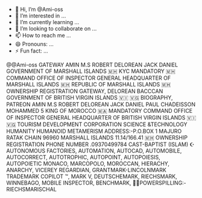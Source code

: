 - 👋 Hi, I’m @Ami-oss
- 👀 I’m interested in ...
- 🌱 I’m currently learning ...
- 💞️ I’m looking to collaborate on ...
- 📫 How to reach me ...
- 😄 Pronouns: ...
- ⚡ Fun fact: ...

<!---
Ami-oss/Ami-oss is a ✨ special ✨ repository because its `README.md` (this file) appears on your GitHub profile.
You can click the Preview link to take a look at your changes.
--->
@@Ami-oss 
GATEWAY 
AMIN M.S ROBERT DELOREAN 
JACK DANIEL 
GOVERNMENT OF MARSHALL ISLANDS 🇲🇭 
KYC MANDATORY 🇲🇭 COMMAND 
OFFICE OF INSPECTOR GENERAL 
HEADQUARTER OF MARSHALL ISLANDS 🇲🇭 
REPUBLIC OF MARSHALL ISLANDS 🇲🇭 OWNERSHIP REGISTRATION 
GATEWAY, 
      DELOREAN 
       BACCCAN 
GOVERNMENT OF BRITISH VIRGIN ISLANDS 🇻🇮 🇻🇬 
BIOGRAPHY, 
        PATREON 
AMIN M.S ROBERT DELOREAN 
JACK DANIEL 
PAUL CHADEISSON 
MOHAMMED 5
KING OF MOROCCO 🇲🇦 
MANDATORY COMMAND 
OFFICE OF INSPECTOR GENERAL 
HEADQUARTER OF BRITISH VIRGIN ISLANDS 🇻🇮 🇻🇬 
TOURISM DEVELOPMENT CORPORATION 
SCIENCE &TECHNOLOGY 
HUMANITY HUMANOID METAMERISM 
ADDRESS:-P.O.BOX 1 MAJURO RATAK CHAIN 96960 MARSHALL ISLANDS 11.14/166.41 🇲🇭 OWNERSHIP REGISTRATION 
PHONE NUMBER .09370499784
CAST-BAPTIST (ISLAM) ☪️ 
AUTONOMOUS FACTORIES, AUTOMATION, AUTOCAD, AUTOMOBILE, AUTOCORRECT, AUTOTROPHIC, AUTOPOINT, AUTOPOIESIS, AUTOPOIETIC
MONACO, MARCOPOLO, MOROCCAN, HIERACHY, ANARCHY, VICEREY REGARDIAN,
 GRANTMARK-LINCOLNMARK TRADEMARK COPILOT ™️, MARK V, DEUTSCHEMARK, RIECHSMARK, WINNEBAGO, MOBILE INSPECTOR, BENCHMARK,
🔋🏴POWERSPILLING:-RIECHSMARISCHAL